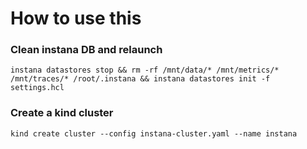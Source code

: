 # How to use this

### Clean instana DB and relaunch

```
instana datastores stop && rm -rf /mnt/data/* /mnt/metrics/* /mnt/traces/* /root/.instana && instana datastores init -f settings.hcl
```

### Create a kind cluster 


```
kind create cluster --config instana-cluster.yaml --name instana
```

